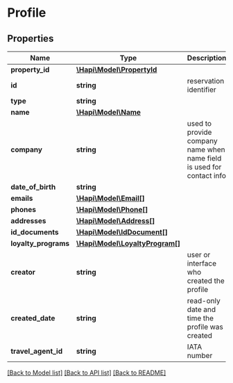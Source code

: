# Profile

## Properties
Name | Type | Description | Notes
------------ | ------------- | ------------- | -------------
**property_id** | [**\Hapi\Model\PropertyId**](PropertyId.md) |  | [optional] 
**id** | **string** | reservation identifier | [optional] 
**type** | **string** |  | [optional] 
**name** | [**\Hapi\Model\Name**](Name.md) |  | [optional] 
**company** | **string** | used to provide company name when name field is used for contact info | [optional] 
**date_of_birth** | **string** |  | [optional] 
**emails** | [**\Hapi\Model\Email[]**](Email.md) |  | [optional] 
**phones** | [**\Hapi\Model\Phone[]**](Phone.md) |  | [optional] 
**addresses** | [**\Hapi\Model\Address[]**](Address.md) |  | [optional] 
**id_documents** | [**\Hapi\Model\IdDocument[]**](IdDocument.md) |  | [optional] 
**loyalty_programs** | [**\Hapi\Model\LoyaltyProgram[]**](LoyaltyProgram.md) |  | [optional] 
**creator** | **string** | user or interface who created the profile | [optional] 
**created_date** | **string** | read-only date and time the profile was created | [optional] 
**travel_agent_id** | **string** | IATA number | [optional] 

[[Back to Model list]](../README.md#documentation-for-models) [[Back to API list]](../README.md#documentation-for-api-endpoints) [[Back to README]](../README.md)

